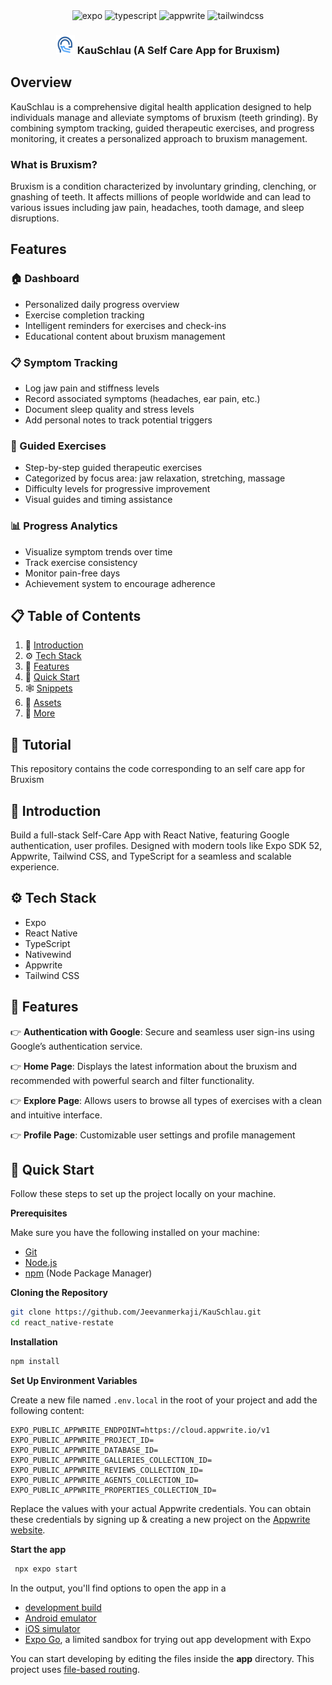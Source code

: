 <div align="center">
  <div>
    <img src="https://img.shields.io/badge/-Expo-black?style=for-the-badge&logoColor=white&logo=expo&color=000020" alt="expo" />
    <img src="https://img.shields.io/badge/-TypeScript-black?style=for-the-badge&logoColor=white&logo=typescript&color=3178C6" alt="typescript" />
    <img src="https://img.shields.io/badge/-Appwrite-black?style=for-the-badge&logoColor=white&logo=appwrite&color=FD366E" alt="appwrite" />
    <img src="https://img.shields.io/badge/-Tailwind_CSS-black?style=for-the-badge&logoColor=white&logo=tailwindcss&color=06B6D4" alt="tailwindcss" />
  </div>

  <h3 align="center">
    <img src="assets/icons/app_logo.png" alt="KauSchlau Icon" width="30" height="30" />
    KauSchlau (A Self Care App for Bruxism)
  </h3>

</div>

  ## <a name="Overview">Overview</a>

  KauSchlau is a comprehensive digital health application designed to help individuals manage and alleviate symptoms of bruxism (teeth grinding). By combining symptom tracking, guided therapeutic exercises, and progress monitoring, it creates a personalized approach to bruxism management.

  ### What is Bruxism?

  Bruxism is a condition characterized by involuntary grinding, clenching, or gnashing of teeth. It affects millions of people worldwide and can lead to various issues including jaw pain, headaches, tooth damage, and sleep disruptions.

  ## Features

  ### 🏠 Dashboard
  - Personalized daily progress overview
  - Exercise completion tracking
  - Intelligent reminders for exercises and check-ins
  - Educational content about bruxism management

  ### 📋 Symptom Tracking
  - Log jaw pain and stiffness levels
  - Record associated symptoms (headaches, ear pain, etc.)
  - Document sleep quality and stress levels
  - Add personal notes to track potential triggers

  ### 💪 Guided Exercises
  - Step-by-step guided therapeutic exercises
  - Categorized by focus area: jaw relaxation, stretching, massage
  - Difficulty levels for progressive improvement
  - Visual guides and timing assistance

  ### 📊 Progress Analytics
  - Visualize symptom trends over time
  - Track exercise consistency
  - Monitor pain-free days
  - Achievement system to encourage adherence
  


## 📋 <a name="table">Table of Contents</a>

1. 🤖 [Introduction](#introduction)
2. ⚙️ [Tech Stack](#tech-stack)
3. 🔋 [Features](#features)
4. 🤸 [Quick Start](#quick-start)
5. 🕸️ [Snippets](#snippets)
6. 🔗 [Assets](#links)
7. 🚀 [More](#more)

## 🚨 Tutorial

This repository contains the code corresponding to an self care app for Bruxism


## <a name="introduction">🤖 Introduction</a>

Build a full-stack Self-Care App with React Native, featuring Google authentication, user profiles. Designed with modern tools like Expo SDK 52, Appwrite, Tailwind CSS, and TypeScript for a seamless and scalable experience.




## <a name="tech-stack">⚙️ Tech Stack</a>

- Expo
- React Native
- TypeScript
- Nativewind
- Appwrite
- Tailwind CSS

## <a name="features">🔋 Features</a>

👉 **Authentication with Google**: Secure and seamless user sign-ins using Google’s authentication service.

👉 **Home Page**: Displays the latest information about the bruxism and recommended  with powerful search and filter functionality.

👉 **Explore Page**: Allows users to browse all types of exercises with a clean and intuitive interface.

👉 **Profile Page**: Customizable user settings and profile management


## <a name="quick-start">🤸 Quick Start</a>

Follow these steps to set up the project locally on your machine.

**Prerequisites**

Make sure you have the following installed on your machine:

- [Git](https://git-scm.com/) 
- [Node.js](https://nodejs.org/en)
- [npm](https://www.npmjs.com/) (Node Package Manager)

**Cloning the Repository**

```bash
git clone https://github.com/Jeevanmerkaji/KauSchlau.git
cd react_native-restate
```

**Installation** 

```bash
npm install
```

**Set Up Environment Variables**

Create a new file named `.env.local` in the root of your project and add the following content:

```env
EXPO_PUBLIC_APPWRITE_ENDPOINT=https://cloud.appwrite.io/v1
EXPO_PUBLIC_APPWRITE_PROJECT_ID=
EXPO_PUBLIC_APPWRITE_DATABASE_ID=
EXPO_PUBLIC_APPWRITE_GALLERIES_COLLECTION_ID=
EXPO_PUBLIC_APPWRITE_REVIEWS_COLLECTION_ID=
EXPO_PUBLIC_APPWRITE_AGENTS_COLLECTION_ID=
EXPO_PUBLIC_APPWRITE_PROPERTIES_COLLECTION_ID=
```

Replace the values with your actual Appwrite credentials. You can obtain these credentials by signing up & creating a new project on the [Appwrite website](https://apwr.dev/JSM050).

**Start the app**
   
```bash
 npx expo start
```

In the output, you'll find options to open the app in a

- [development build](https://docs.expo.dev/develop/development-builds/introduction/)
- [Android emulator](https://docs.expo.dev/workflow/android-studio-emulator/)
- [iOS simulator](https://docs.expo.dev/workflow/ios-simulator/)
- [Expo Go](https://expo.dev/go), a limited sandbox for trying out app development with Expo

You can start developing by editing the files inside the **app** directory. This project uses [file-based routing](https://docs.expo.dev/router/introduction).



